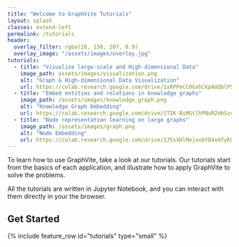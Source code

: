 ```yaml
---
title: "Welcome to GraphVite Tutorials"
layout: splash
classes: extend-left
permalink: /tutorials
header:
  overlay_filter: rgba(28, 150, 207, 0.9)
  overlay_image: "/assets/images/overlay.jpg"
tutorials:
  - title: "Visualize large-scale and High-dimensional Data"
    image_path: assets/images/visualization.png
    alt: "Graph & High-dimensional Data Visualization"
    url: https://colab.research.google.com/drive/1xRPPeCC0GxhCKpAUQblPST60_XNai2bv#forceEdit=true&sandboxMode=true
  - title: "Embed entities and relations in knowledge graphs"
    image_path: /assets/images/knowledge_graph.png
    alt: "Knowledge Graph Embedding"
    url: https://colab.research.google.com/drive/1TIK-BiMGtlhPNuR2HbSzo_ZOdb40nZiz#forceEdit=true&sandboxMode=true
  - title: "Node representation learning on large graphs"
    image_path: /assets/images/graph.png
    alt: "Node Embedding"
    url: https://colab.research.google.com/drive/1J5sXHlMejovbYD4sHfyKUmwiUI2a8YsD#forceEdit=true&sandboxMode=true
---
```


To learn how to use GraphVite, take a look at our tutorials. Our tutorials start from the basics of each application,
and illustrate how to apply GraphVite to solve the problems.

All the tutorials are written in Jupyter Notebook, and you can interact with them directly in your the browser.

Get Started
-----------

{% include feature_row id="tutorials" type="small" %}